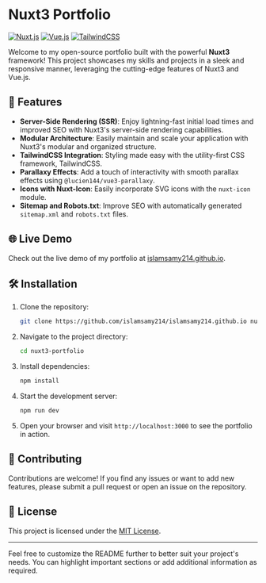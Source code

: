 # Nuxt3 Portfolio

[![Nuxt.js](https://img.shields.io/badge/Nuxt.js-3.11.2-brightgreen.svg)](https://nuxtjs.org/)
[![Vue.js](https://img.shields.io/badge/Vue.js-3.4.27-brightgreen.svg)](https://vuejs.org/)
[![TailwindCSS](https://img.shields.io/badge/TailwindCSS-3.4.3-brightgreen.svg)](https://tailwindcss.com/)

Welcome to my open-source portfolio built with the powerful **Nuxt3** framework! This project showcases my skills and projects in a sleek and responsive manner, leveraging the cutting-edge features of Nuxt3 and Vue.js.

## 🚀 Features

- **Server-Side Rendering (SSR)**: Enjoy lightning-fast initial load times and improved SEO with Nuxt3's server-side rendering capabilities.
- **Modular Architecture**: Easily maintain and scale your application with Nuxt3's modular and organized structure.
- **TailwindCSS Integration**: Styling made easy with the utility-first CSS framework, TailwindCSS.
- **Parallaxy Effects**: Add a touch of interactivity with smooth parallax effects using `@lucien144/vue3-parallaxy`.
- **Icons with Nuxt-Icon**: Easily incorporate SVG icons with the `nuxt-icon` module.
- **Sitemap and Robots.txt**: Improve SEO with automatically generated `sitemap.xml` and `robots.txt` files.

## 🌐 Live Demo

Check out the live demo of my portfolio at [islamsamy214.github.io](https://islamsamy214.github.io).

## 🛠 Installation

1. Clone the repository:

   ```bash
   git clone https://github.com/islamsamy214/islamsamy214.github.io nuxt3-portfolio
   ```

2. Navigate to the project directory:

   ```bash
   cd nuxt3-portfolio
   ```

3. Install dependencies:

   ```bash
   npm install
   ```

4. Start the development server:

   ```bash
   npm run dev
   ```

5. Open your browser and visit `http://localhost:3000` to see the portfolio in action.

## 🌟 Contributing

Contributions are welcome! If you find any issues or want to add new features, please submit a pull request or open an issue on the repository.

## 📄 License

This project is licensed under the [MIT License](LICENSE).

---

Feel free to customize the README further to better suit your project's needs. You can highlight important sections or add additional information as required.
